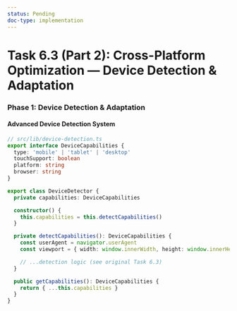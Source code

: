 ```yaml
---
status: Pending
doc-type: implementation
---
```


# Task 6.3 (Part 2): Cross-Platform Optimization — Device Detection & Adaptation

### Phase 1: Device Detection & Adaptation

#### Advanced Device Detection System
```typescript
// src/lib/device-detection.ts
export interface DeviceCapabilities {
  type: 'mobile' | 'tablet' | 'desktop'
  touchSupport: boolean
  platform: string
  browser: string
}

export class DeviceDetector {
  private capabilities: DeviceCapabilities

  constructor() {
    this.capabilities = this.detectCapabilities()
  }

  private detectCapabilities(): DeviceCapabilities {
    const userAgent = navigator.userAgent
    const viewport = { width: window.innerWidth, height: window.innerHeight }

    // ...detection logic (see original Task 6.3)
  }

  public getCapabilities(): DeviceCapabilities {
    return { ...this.capabilities }
  }
}
```
